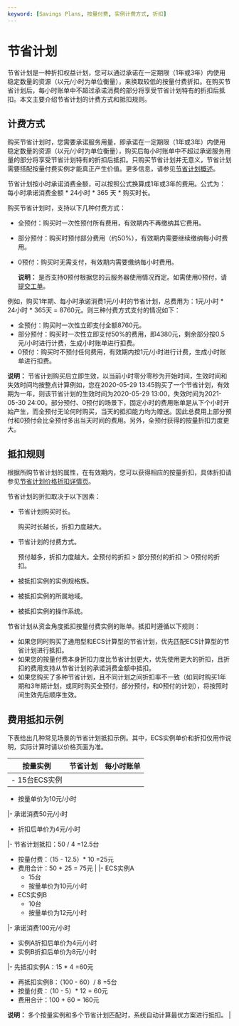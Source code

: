 ```yaml
---
keyword: [Savings Plans, 按量付费, 实例计费方式, 折扣]
---
```


# 节省计划

节省计划是一种折扣权益计划，您可以通过承诺在一定期限（1年或3年）内使用稳定数量的资源（以元/小时为单位衡量），来换取较低的按量付费折扣。在购买节省计划后，每小时账单中不超过承诺消费的部分将享受节省计划特有的折扣后抵扣。本文主要介绍节省计划的计费方式和抵扣规则。

## 计费方式

购买节省计划时，您需要承诺服务用量，即承诺在一定期限（1年或3年）内使用稳定数量的资源（以元/小时为单位衡量），购买后每小时账单中不超过承诺服务用量的部分将享受节省计划特有的折扣后抵扣。只购买节省计划并无意义，节省计划需要搭配按量付费实例才能真正产生价值。更多信息，请参见[节省计划概述](/cn.zh-CN/实例/选择实例购买方式/节省计划/节省计划概述.md)。

节省计划按小时承诺消费金额，可以按照公式换算成1年或3年的费用。公式为：每小时承诺消费金额 \* 24小时 \* 365 天 \* 购买时长。

购买节省计划时，支持以下几种付费方式：

-   全预付：购买时一次性预付所有费用，有效期内不再缴纳其它费用。
-   部分预付：购买时预付部分费用（约50%），有效期内需要继续缴纳每小时费用。
-   0预付：购买时无需支付，有效期内需要缴纳每小时费用。

    **说明：** 是否支持0预付根据您的云服务器使用情况而定。如需使用0预付，请[提交工单](https://selfservice.console.aliyun.com/ticket/createIndex)。


例如，购买1年期、每小时承诺消费1元/小时的节省计划，总费用为：1元/小时 \* 24小时 \* 365天 = 8760元。则三种付费方式支付的情况如下：

-   全预付：购买时一次性立即支付全额8760元。
-   部分预付：购买时一次性立即支付50%的费用，即4380元，剩余部分按0.5元/小时进行计费，生成小时账单进行扣费。
-   0预付：购买时不预付任何费用，有效期内按1元/小时进行计费，生成小时账单进行扣费。

**说明：** 节省计划购买后立即生效，以当前小时零分零秒为开始时间，生效时间和失效时间均按整点计算例如，您在2020-05-29 13:45购买了一个节省计划，有效期为一年，则该节省计划的生效时间为2020-05-29 13:00，失效时间为2021-05-30 24:00。部分预付、0预付的场景下，固定小时的费用账单是从下个小时开始产生，而全预付无论何时购买，当天的抵扣能力均为赠送。因此总费用上部分预付和0预付会比全预付多出当天时间的费用。另外，全预付获得的按量折扣力度更大。

## 抵扣规则

根据所购节省计划的属性，在有效期内，您可以获得相应的按量折扣，具体折扣请参见[节省计划价格折扣详情页](https://usercenter2.aliyun.com/resource/spn/price)。

节省计划的折扣取决于以下因素：

-   节省计划购买时长。

    购买时长越长，折扣力度越大。

-   节省计划的付费方式。

    预付越多，折扣力度越大。全预付的折扣 \> 部分预付的折扣 ＞ 0预付的折扣。

-   被抵扣实例的实例规格族。
-   被抵扣实例的所属地域。
-   被抵扣实例的操作系统。

节省计划从资金角度抵扣按量付费实例的账单。抵扣时遵循以下规则：

-   如果您同时购买了通用型和ECS计算型的节省计划，优先匹配ECS计算型的节省计划进行抵扣。
-   如果您的按量付费本身折扣力度比节省计划更大，优先使用更大的折扣，且折扣的费用支持从节省计划的承诺消费金额中抵扣。
-   如果您购买了多种节省计划，且不同计划之间折扣率不一致（如同时购买1年期和3年期计划，或同时购买全预付，部分预付，和0预付的计划），将按照时间生效先后顺序生效。

## 费用抵扣示例

下表给出几种常见场景的节省计划抵扣示例。其中，ECS实例单价和折扣仅用作说明，实际计算时请以价格页面为准。

|按量实例|节省计划|每小时账单|
|----|----|-----|
|-   15台ECS实例
-   按量单价为10元/小时

|-   承诺消费50元/小时
-   折扣后单价为4元/小时

|-   节省计划抵扣：50 / 4 =12.5台
-   按量付费：（15 - 12.5）\* 10 =25元
-   费用合计：50 + 25 = 75元 |
|-   ECS实例A
    -   15台
    -   按量单价为10元/小时
-   ECS实例B
    -   10台
    -   按量单价为12元/小时

|-   承诺消费100元/小时
-   实例A折扣后单价为4元/小时
-   实例B折扣后单价为8元/小时

|-   先抵扣实例A：15 \* 4 =60元
-   再抵扣实例B：（100 - 60）/ 8 =5台
-   按量付费：（10 - 5）\* 12 = 60元
-   费用合计：100 + 60 = 160元

**说明：** 多个按量实例和多个节省计划匹配时，系统自动计算最优方案进行抵扣。 |

